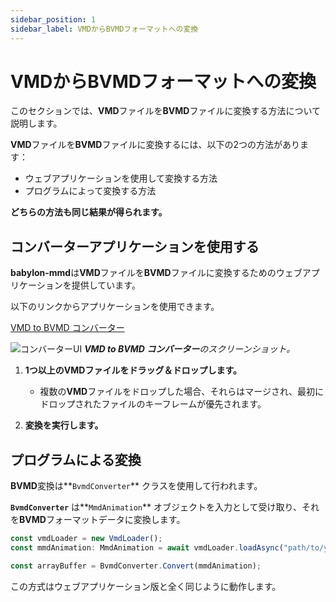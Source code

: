 ```yaml
---
sidebar_position: 1
sidebar_label: VMDからBVMDフォーマットへの変換
---
```


# VMDからBVMDフォーマットへの変換

このセクションでは、**VMD**ファイルを**BVMD**ファイルに変換する方法について説明します。

**VMD**ファイルを**BVMD**ファイルに変換するには、以下の2つの方法があります：

- ウェブアプリケーションを使用して変換する方法
- プログラムによって変換する方法

**どちらの方法も同じ結果が得られます。**

## コンバーターアプリケーションを使用する

**babylon-mmd**は**VMD**ファイルを**BVMD**ファイルに変換するためのウェブアプリケーションを提供しています。

以下のリンクからアプリケーションを使用できます。

[VMD to BVMD コンバーター](https://noname0310.github.io/babylon-mmd/vmd_converter/)

![コンバーターUI](@site/docs/reference/loader/mmd-animation-loader/the-babylon-vmd-format/convert-vmd-to-bvmd-format/bvmd-converter-ui.png)
***VMD to BVMD コンバーター**のスクリーンショット。*

1. **1つ以上のVMDファイルをドラッグ＆ドロップします。**
    - 複数の**VMD**ファイルをドロップした場合、それらはマージされ、最初にドロップされたファイルのキーフレームが優先されます。

2. **変換を実行します。**

## プログラムによる変換

**BVMD**変換は**`BvmdConverter`** クラスを使用して行われます。

**`BvmdConverter`** は**`MmdAnimation`** オブジェクトを入力として受け取り、それを**BVMD**フォーマットデータに変換します。

```typescript
const vmdLoader = new VmdLoader();
const mmdAnimation: MmdAnimation = await vmdLoader.loadAsync("path/to/your/file.vmd");

const arrayBuffer = BvmdConverter.Convert(mmdAnimation);
```

この方式はウェブアプリケーション版と全く同じように動作します。
